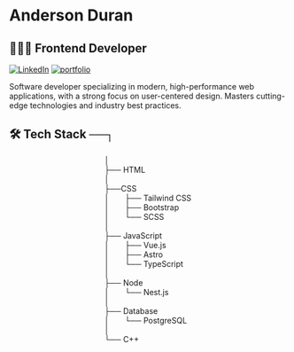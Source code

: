 # Anderson Duran

## 👨🏻‍💻 Frontend Developer

[![LinkedIn](https://img.shields.io/badge/-Linkedin-0e6fff?style=flat&logo=linkedin&logoColor=black)](https://www.linkedin.com/in/andersonduran-dev/)  [![portfolio](https://img.shields.io/badge/-Portfolio-00c497?style=flat&logo=vercel&logoColor=black)](https://anderson-isw.vercel.app)


Software developer specializing in modern, high-performance web applications, with a strong focus on user-centered design. Masters cutting-edge technologies and industry best practices.

## 🛠️ Tech Stack ──┐  
&emsp;&emsp;&emsp;&emsp;&emsp;&emsp;&emsp;&emsp;&emsp;&emsp;&emsp;&emsp;&nbsp;│  
&emsp;&emsp;&emsp;&emsp;&emsp;&emsp;&emsp;&emsp;&emsp;&emsp;&emsp;&emsp;&nbsp;├── HTML  
&emsp;&emsp;&emsp;&emsp;&emsp;&emsp;&emsp;&emsp;&emsp;&emsp;&emsp;&emsp;&nbsp;│  
&emsp;&emsp;&emsp;&emsp;&emsp;&emsp;&emsp;&emsp;&emsp;&emsp;&emsp;&emsp;&nbsp;├──CSS  
&emsp;&emsp;&emsp;&emsp;&emsp;&emsp;&emsp;&emsp;&emsp;&emsp;&emsp;&emsp;&nbsp;│&emsp;&emsp;├── Tailwind CSS  
&emsp;&emsp;&emsp;&emsp;&emsp;&emsp;&emsp;&emsp;&emsp;&emsp;&emsp;&emsp;&nbsp;│&emsp;&emsp;├── Bootstrap  
&emsp;&emsp;&emsp;&emsp;&emsp;&emsp;&emsp;&emsp;&emsp;&emsp;&emsp;&emsp;&nbsp;│&emsp;&emsp;└── SCSS  
&emsp;&emsp;&emsp;&emsp;&emsp;&emsp;&emsp;&emsp;&nbsp;&emsp;&emsp;&emsp;&emsp;│  
&emsp;&emsp;&emsp;&emsp;&emsp;&emsp;&emsp;&emsp;&nbsp;&emsp;&emsp;&emsp;&emsp;├── JavaScript  
&emsp;&emsp;&emsp;&emsp;&emsp;&emsp;&emsp;&emsp;&nbsp;&emsp;&emsp;&emsp;&emsp;│&emsp;&emsp;├── Vue.js  
&emsp;&emsp;&emsp;&emsp;&emsp;&emsp;&emsp;&emsp;&nbsp;&emsp;&emsp;&emsp;&emsp;│&emsp;&emsp;├── Astro  
&emsp;&emsp;&emsp;&emsp;&emsp;&emsp;&emsp;&emsp;&nbsp;&emsp;&emsp;&emsp;&emsp;│&emsp;&emsp;└── TypeScript  
&emsp;&emsp;&emsp;&emsp;&emsp;&emsp;&emsp;&emsp;&nbsp;&emsp;&emsp;&emsp;&emsp;│  
&emsp;&emsp;&emsp;&emsp;&emsp;&emsp;&emsp;&emsp;&nbsp;&emsp;&emsp;&emsp;&emsp;├── Node  
&emsp;&emsp;&emsp;&emsp;&emsp;&emsp;&emsp;&emsp;&nbsp;&emsp;&emsp;&emsp;&emsp;│&emsp;&emsp;└── Nest.js  
&emsp;&emsp;&emsp;&emsp;&emsp;&emsp;&emsp;&emsp;&nbsp;&emsp;&emsp;&emsp;&emsp;│  
&emsp;&emsp;&emsp;&emsp;&emsp;&emsp;&emsp;&emsp;&nbsp;&emsp;&emsp;&emsp;&emsp;├── Database  
&emsp;&emsp;&emsp;&emsp;&emsp;&emsp;&emsp;&emsp;&nbsp;&emsp;&emsp;&emsp;&emsp;│&emsp;&emsp;└── PostgreSQL  
&emsp;&emsp;&emsp;&emsp;&emsp;&emsp;&emsp;&emsp;&nbsp;&emsp;&emsp;&emsp;&emsp;│  
&emsp;&emsp;&emsp;&emsp;&emsp;&emsp;&emsp;&emsp;&nbsp;&emsp;&emsp;&emsp;&emsp;└── C++
